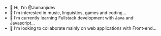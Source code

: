 - 👋 Hi, I’m @Jumanjidev
- 👀 I’m interested in music, linguistics, games and coding...
- 🌱 I’m currently learning Fullstack development with Java and Javascript...
- 💞️ I’m looking to collaborate mainly on web applications with Front-end...

<!---
Jumanjidev/Jumanjidev is a ✨ special ✨ repository because its `README.md` (this file) appears on your GitHub profile.
You can click the Preview link to take a look at your changes.
--->
